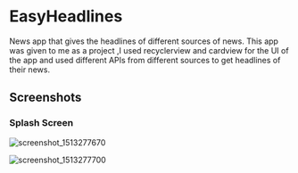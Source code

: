 # EasyHeadlines
News app that gives the headlines of different sources of news. 
This app was given to me as a project ,I used recyclerview and cardview for the UI of the app and 
used different APIs from different sources to get headlines of their news.

## Screenshots

### Splash Screen

![screenshot_1513277670](https://user-images.githubusercontent.com/25390047/34009348-894f7450-e12e-11e7-96ba-34c6280cbd2c.png)

![screenshot_1513277700](https://user-images.githubusercontent.com/25390047/34009307-66bbac06-e12e-11e7-8036-61682e18ff48.png)

###
